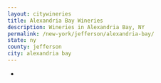 ```yaml
---
layout: citywineries
title: Alexandria Bay Wineries
description: Wineries in Alexandria Bay, NY
permalink: /new-york/jefferson/alexandria-bay/
state: ny
county: jefferson
city: alexandria bay
---
```

-
